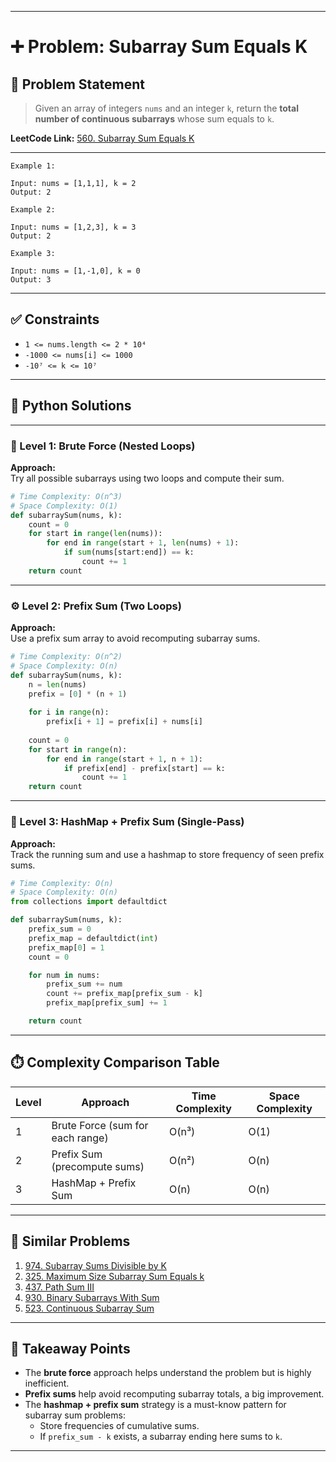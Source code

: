 
---

# ➕ Problem: Subarray Sum Equals K

## 📘 Problem Statement

> Given an array of integers `nums` and an integer `k`, return the **total number of continuous subarrays** whose sum equals to `k`.

**LeetCode Link:** [560. Subarray Sum Equals K](https://leetcode.com/problems/subarray-sum-equals-k/)

---

```
Example 1:

Input: nums = [1,1,1], k = 2  
Output: 2

Example 2:

Input: nums = [1,2,3], k = 3  
Output: 2

Example 3:

Input: nums = [1,-1,0], k = 0  
Output: 3
```

---

## ✅ Constraints

- `1 <= nums.length <= 2 * 10⁴`
- `-1000 <= nums[i] <= 1000`
- `-10⁷ <= k <= 10⁷`

---

## 🧠 Python Solutions

---

### 🧪 Level 1: Brute Force (Nested Loops)

**Approach:**  
Try all possible subarrays using two loops and compute their sum.

```python
# Time Complexity: O(n^3)
# Space Complexity: O(1)
def subarraySum(nums, k):
    count = 0
    for start in range(len(nums)):
        for end in range(start + 1, len(nums) + 1):
            if sum(nums[start:end]) == k:
                count += 1
    return count
```

---

### ⚙️ Level 2: Prefix Sum (Two Loops)

**Approach:**  
Use a prefix sum array to avoid recomputing subarray sums.

```python
# Time Complexity: O(n^2)
# Space Complexity: O(n)
def subarraySum(nums, k):
    n = len(nums)
    prefix = [0] * (n + 1)
    
    for i in range(n):
        prefix[i + 1] = prefix[i] + nums[i]
    
    count = 0
    for start in range(n):
        for end in range(start + 1, n + 1):
            if prefix[end] - prefix[start] == k:
                count += 1
    return count
```

---

### 🚀 Level 3: HashMap + Prefix Sum (Single-Pass)

**Approach:**  
Track the running sum and use a hashmap to store frequency of seen prefix sums.

```python
# Time Complexity: O(n)
# Space Complexity: O(n)
from collections import defaultdict

def subarraySum(nums, k):
    prefix_sum = 0
    prefix_map = defaultdict(int)
    prefix_map[0] = 1
    count = 0

    for num in nums:
        prefix_sum += num
        count += prefix_map[prefix_sum - k]
        prefix_map[prefix_sum] += 1

    return count
```

---

## ⏱️ Complexity Comparison Table

| Level | Approach                         | Time Complexity | Space Complexity |
|-------|----------------------------------|-----------------|------------------|
| 1     | Brute Force (sum for each range) | O(n³)           | O(1)             |
| 2     | Prefix Sum (precompute sums)     | O(n²)           | O(n)             |
| 3     | HashMap + Prefix Sum             | O(n)            | O(n)             |

---

## 🔗 Similar Problems

1. [974. Subarray Sums Divisible by K](https://leetcode.com/problems/subarray-sums-divisible-by-k/)
2. [325. Maximum Size Subarray Sum Equals k](https://leetcode.com/problems/maximum-size-subarray-sum-equals-k/)
3. [437. Path Sum III](https://leetcode.com/problems/path-sum-iii/)
4. [930. Binary Subarrays With Sum](https://leetcode.com/problems/binary-subarrays-with-sum/)
5. [523. Continuous Subarray Sum](https://leetcode.com/problems/continuous-subarray-sum/)

---

## 📌 Takeaway Points

- The **brute force** approach helps understand the problem but is highly inefficient.
- **Prefix sums** help avoid recomputing subarray totals, a big improvement.
- The **hashmap + prefix sum** strategy is a must-know pattern for subarray sum problems:
  - Store frequencies of cumulative sums.
  - If `prefix_sum - k` exists, a subarray ending here sums to `k`.

---
